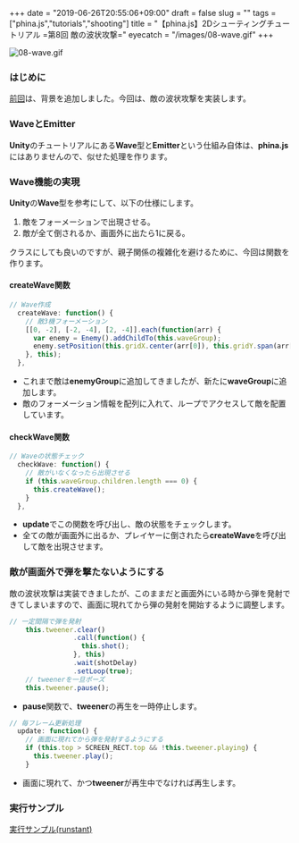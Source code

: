 +++
date = "2019-06-26T20:55:06+09:00"
draft = false
slug = ""
tags = ["phina.js","tutorials","shooting"]
title = "【phina.js】2Dシューティングチュートリアル =第8回 敵の波状攻撃="
eyecatch = "/images/08-wave.gif"
+++

![08-wave.gif](/images/08-wave.gif)

### はじめに
[前回](/posts/tutorials/phina-shooting-07/)は、背景を追加しました。今回は、敵の波状攻撃を実装します。

### WaveとEmitter
**Unity**のチュートリアルにある**Wave**型と**Emitter**という仕組み自体は、**phina.js**にはありませんので、似せた処理を作ります。

### Wave機能の実現
**Unity**の**Wave**型を参考にして、以下の仕様にします。

1. 敵をフォーメーションで出現させる。
1. 敵が全て倒されるか、画面外に出たら1に戻る。

クラスにしても良いのですが、親子関係の複雑化を避けるために、今回は関数を作ります。

#### createWave関数

```javascript
// Wave作成
  createWave: function() {
    // 敵3機フォーメーション
    [[0, -2], [-2, -4], [2, -4]].each(function(arr) {
      var enemy = Enemy().addChildTo(this.waveGroup);
      enemy.setPosition(this.gridX.center(arr[0]), this.gridY.span(arr[1]));
    }, this);
  },
```

* これまで敵は**enemyGroup**に追加してきましたが、新たに**waveGroup**に追加します。
*  敵のフォーメーション情報を配列に入れて、ループでアクセスして敵を配置しています。

#### checkWave関数

```javascript
// Waveの状態チェック
  checkWave: function() {
    // 敵がいなくなったら出現させる
    if (this.waveGroup.children.length === 0) {
      this.createWave();
    }
  },
```

* **update**でこの関数を呼び出し、敵の状態をチェックします。
* 全ての敵が画面外に出るか、プレイヤーに倒されたら**createWave**を呼び出して敵を出現させます。

### 敵が画面外で弾を撃たないようにする
敵の波状攻撃は実装できましたが、このままだと画面外にいる時から弾を発射できてしまいますので、画面に現れてから弾の発射を開始するように調整します。

```javascript
// 一定間隔で弾を発射
    this.tweener.clear()
                .call(function() {
                  this.shot();
                }, this)
                .wait(shotDelay)
                .setLoop(true);
    // tweenerを一旦ポーズ　            
    this.tweener.pause();
```

* **pause**関数で、**tweener**の再生を一時停止します。

```javascript
// 毎フレーム更新処理
  update: function() {
    // 画面に現れてから弾を発射するようにする
    if (this.top > SCREEN_RECT.top && !this.tweener.playing) {
      this.tweener.play();
    }
```

* 画面に現れて、かつ**tweener**が再生中でなければ再生します。

### 実行サンプル

[実行サンプル(runstant)](https://runstant.com/alkn203/projects/96f63f64)